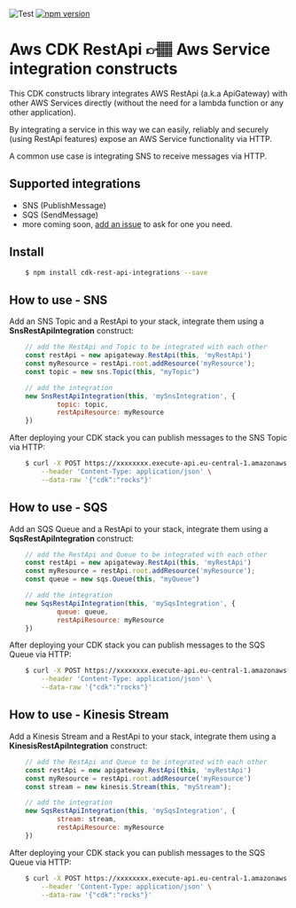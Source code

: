 ![Test](https://github.com/pistazie/cdk-rest-api-integrations/workflows/Test/badge.svg)
[![npm version](https://badge.fury.io/js/cdk-rest-api-integrations.svg)](https://badge.fury.io/js/cdk-rest-api-integrations)

# Aws CDK RestApi 👉🏽 Aws Service integration constructs

This CDK constructs library integrates AWS RestApi (a.k.a ApiGateway) with other AWS Services directly (without the need for a lambda function or any other application).

By integrating a service in this way we can easily, reliably and securely (using RestApi features) expose an AWS Service functionality via HTTP.

A common use case is integrating SNS to receive messages via HTTP.

## Supported integrations
* SNS (PublishMessage)
* SQS (SendMessage)
* more coming soon, [add an issue](https://github.com/pistazie/cdk-rest-api-integrations/issues) to ask for one you need.

## Install
```bash
    $ npm install cdk-rest-api-integrations --save
``` 

## How to use - SNS

Add an SNS Topic and a RestApi to your stack, integrate them using a **SnsRestApiIntegration** construct:
```javascript
    // add the RestApi and Topic to be integrated with each other
    const restApi = new apigateway.RestApi(this, 'myRestApi')
    const myResource = restApi.root.addResource('myResource');
    const topic = new sns.Topic(this, "myTopic")

    // add the integration
    new SnsRestApiIntegration(this, 'mySnsIntegration', {
            topic: topic,
            restApiResource: myResource
    })
```

After deploying your CDK stack you can publish messages to the SNS Topic via HTTP:
```bash
    $ curl -X POST https://xxxxxxxx.execute-api.eu-central-1.amazonaws.com/prod/myResource \
        --header 'Content-Type: application/json' \
        --data-raw '{"cdk":"rocks"}'
```

## How to use - SQS

Add an SQS Queue and a RestApi to your stack, integrate them using a **SqsRestApiIntegration** construct:

```javascript
    // add the RestApi and Queue to be integrated with each other
    const restApi = new apigateway.RestApi(this, 'myRestApi')
    const myResource = restApi.root.addResource('myResource');
    const queue = new sqs.Queue(this, "myQueue")

    // add the integration
    new SqsRestApiIntegration(this, 'mySqsIntegration', {
            queue: queue,
            restApiResource: myResource
    })
```

After deploying your CDK stack you can publish messages to the SQS Queue via HTTP:
```bash
    $ curl -X POST https://xxxxxxxx.execute-api.eu-central-1.amazonaws.com/prod/myResource \
        --header 'Content-Type: application/json' \
        --data-raw '{"cdk":"rocks"}'
```

## How to use - Kinesis Stream

Add a Kinesis Stream and a RestApi to your stack, integrate them using a **KinesisRestApiIntegration** construct:

```javascript
    // add the RestApi and Queue to be integrated with each other
    const restApi = new apigateway.RestApi(this, 'myRestApi')
    const myResource = restApi.root.addResource('myResource')
    const stream = new kinesis.Stream(this, "myStream");

    // add the integration
    new SqsRestApiIntegration(this, 'mySqsIntegration', {
            stream: stream,
            restApiResource: myResource
    })
```

After deploying your CDK stack you can publish messages to the SQS Queue via HTTP:
```bash
    $ curl -X POST https://xxxxxxxx.execute-api.eu-central-1.amazonaws.com/prod/myResource \
        --header 'Content-Type: application/json' \
        --data-raw '{"cdk":"rocks"}'
```

 